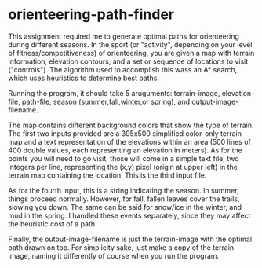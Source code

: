 # orienteering-path-finder
This assignment required me to generate optimal paths for orienteering during different seasons. In the sport (or "activity", depending on your level of fitness/competitiveness) of orienteering, you are given a map with terrain information, elevation contours, and a set or sequence of locations to visit ("controls"). The algorithm used to accomplish this wass an A* search, which uses heuristics to determine best paths.

Running the program, it should take 5 aruguments: terrain-image, elevation-file, path-file, season (summer,fall,winter,or spring), and output-image-filename.

The map contains different background colors that show the type of terrain. The first two inputs provided are a 395x500 simplified color-only terrain map and a text representation of the elevations within an area (500 lines of 400 double values, each representing an elevation in meters). As for the points you will need to go visit, those will come in a simple text file, two integers per line, representing the (x,y) pixel (origin at upper left) in the terrain map containing the location. This is the third input file.

As for the fourth input, this is a string indicating the season. In summer, things proceed normally. However, for fall, fallen leaves cover the trails, slowing you down. The same can be said for snow/ice in the winter, and mud in the spring. I handled these events separately, since they may affect the heuristic cost of a path.

Finally, the output-image-filename is just the terrain-image with the optimal path drawn on top. For simplicity sake, just make a copy of the terrain image, naming it differently of course when you run the program.
